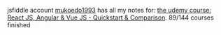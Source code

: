 jsfiddle account [mukoedo1993](https://jsfiddle.net/user/mukoedo1993)
has all my notes for: 
[the udemy course: React JS, Angular & Vue JS - Quickstart & Comparison](https://www.udemy.com/share/101FS83@6xbTtymVwAg7R_FqcrlYTd-xBpvhkG_zHQxUrHZQ76UAn1POOUWlQb2DZCLzDa2G/).
89/144 courses finished
